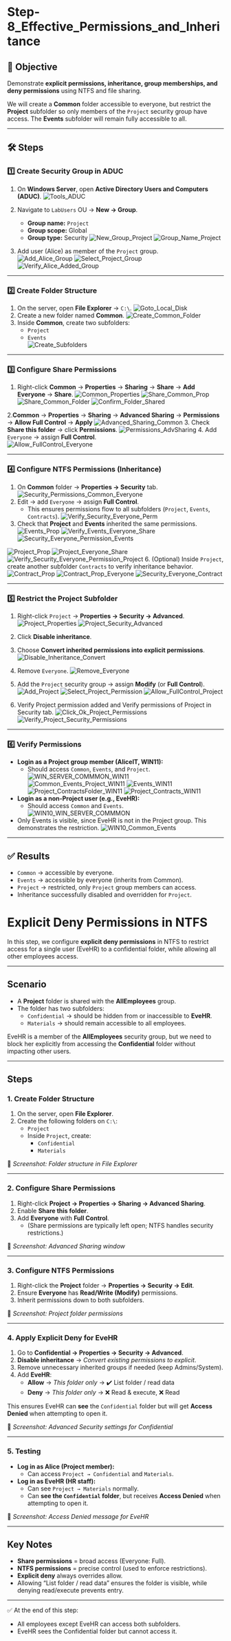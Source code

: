 # Step-8_Effective_Permissions_and_Inheritance

## 📌 Objective  
Demonstrate **explicit permissions, inheritance, group memberships, and deny permissions** using NTFS and file sharing.  

We will create a **Common** folder accessible to everyone, but restrict the **Project** subfolder so only members of the `Project` security group have access. The **Events** subfolder will remain fully accessible to all.  

---

## 🛠️ Steps  

### 1️⃣ Create Security Group in ADUC  
1. On **Windows Server**, open **Active Directory Users and Computers (ADUC)**.
![Tools_ADUC](images/1_Tools_ADUC.png)
 
2. Navigate to `LabUsers` OU → **New → Group**.  
   - **Group name:** `Project`  
   - **Group scope:** Global  
   - **Group type:** Security
![New_Group_Project](images/2_New_Group_Project.png)
![Group_Name_Project](images/3_Group_Name_Project.png)
3. Add user (Alice) as member of the `Project` group.  
![Add_Alice_Group](images/4_Add_Alice_Group.png)
![Select_Project_Group](images/5_Select_Project_Group.png)
![Verify_Alice_Added_Group](images/6_Verify_Alice_Added_Group.png)


---

### 2️⃣ Create Folder Structure  
1. On the server, open **File Explorer** → `C:\`.
![Goto_Local_Disk](image/7_Goto_Local_Disk.png)  
2. Create a new folder named **Common**.
![Create_Common_Folder](images/8_Create_Common_Folder.png)
3. Inside **Common**, create two subfolders:  
   - `Project`  
   - `Events`  
![Create_Subfolders](images/9_Create_Subfolders.png)
---

### 3️⃣ Configure Share Permissions  
1. Right-click **Common** → **Properties** → **Sharing** → **Share** → **Add Everyone** → **Share**.
 ![Common_Properties](images/10_Common_Properties.png)
 ![Share_Common_Prop](images/11_Share_Common_Prop.png)
 ![Share_Common_Folder](images/13_Share_Common_Folder.png)
 ![Confirm_Folder_Shared](images/14_Confirm_Folder_Shared.png)


2.**Common** → **Properties** → **Sharing** → **Advanced Sharing** → **Permissions** → **Allow Full Control** → **Apply** 
![Advanced_Sharing_Common](images/15_Advanced_Sharing_Common.png)
3. Check **Share this folder** → click **Permissions**. 
![Permissions_AdvSharing](images/16_Permissions_AdvSharing.png)
4. Add `Everyone` → assign **Full Control**.  
![Allow_FullControl_Everyone](images/17_Allow_FullControl_Everyone.png)

---

### 4️⃣ Configure NTFS Permissions (Inheritance)  
1. On **Common** folder → **Properties → Security** tab.
![Security_Permissions_Common_Everyone](images/18_Security_Permissions_Common_Everyone.png)
2. Edit → add `Everyone` → assign **Full Control**.  
   - This ensures permissions flow to all subfolders (`Project`, `Events`, `Contracts`).
 ![Verify_Security_Everyone_Perm](images/19_Verify_Security_Everyone_Perm.png)  
4. Check that **Project** and **Events** inherited the same permissions.
![Events_Prop](images/20_Events_Prop.png)
![Verify_Events_Everyone_Share](images/21_Verify_Events_Everyone_Share.png)
![Security_Everyone_Permission_Events](images/22_Security_Everyone_Permission_Events.png)

![Project_Prop](images/23_Project_Prop.png)
![Project_Everyone_Share](images/24_Project_Everyone_Share.png)
![Verify_Security_Everyone_Permission_Project](images/25_Verify_Security_Everyone_Permission_Project.png)
6. (Optional) Inside `Project`, create another subfolder `Contracts` to verify inheritance behavior.
![Contract_Prop](images/26_Contract_Prop.png)
![Contract_Prop_Everyone](images/27_Contract_Prop_Everyone.png)
![Security_Everyone_Contract](images/28_Security_Everyone_Contract.png)


---

### 5️⃣ Restrict the Project Subfolder  
1. Right-click `Project` → **Properties → Security → Advanced**.
![Project_Properties](images/29_Project_Properties.png)
![Project_Security_Advanced](images/30_Project_Security_Advanced.png)
2. Click **Disable inheritance**.  
3. Choose **Convert inherited permissions into explicit permissions**.
![Disable_Inheritance_Convert](images/31_Disable_Inheritance_Convert.png)  
4. Remove `Everyone`.
![Remove_Everyone](images/32_Remove_Everyone.png)
5. Add the `Project` security group → assign **Modify** (or **Full Control**).  
![Add_Project](images/33_Add_Project.png)
![Select_Project_Permission](images/34_Select_Project_Permission.png)
![Allow_FullControl_Project](images/35_Allow_FullControl_Project.png)

6. Verify Project permission added and Verify permissions of Project in Security tab.
![Click_Ok_Project_Permissions](images/36_Click_Ok_Project_Permissions.png)
![Verify_Project_Security_Permissions](images/37_Verify_Project_Security_Permissions.png)
---

### 6️⃣ Verify Permissions  
- **Login as a Project group member (AliceIT, WIN11):**  
  - Should access `Common`, `Events`, and `Project`.
 ![WIN_SERVER_COMMMON_WIN11](images/38_WIN_SERVER_COMMMON_WIN11.png)
![Common_Events_Project_WIN11](images/39_Common_Events_Project_WIN11.png)
![Events_WIN11](images/40_Events_WIN11.png)
![Project_ContractsFolder_WIN11](images/41_Project_ContractsFolder_WIN11.png)
![Project_Contracts_WIN11](images/42_Project_Contracts_WIN11.png)
- **Login as a non-Project user (e.g., EveHR):**  
  - Should access `Common` and `Events`.
 ![WIN10_WIN_SERVER_COMMMON](images/43_WIN10_WIN_SERVER_COMMMON.png)
- Only Events is visible, since EveHR is not in the Project group. This demonstrates the restriction.
![WIN10_Common_Events](images/44_WIN10_Common_Events.png)

---

## ✅ Results  
- `Common` → accessible by everyone.  
- `Events` → accessible by everyone (inherits from Common).  
- `Project` → restricted, only `Project` group members can access.  
- Inheritance successfully disabled and overridden for `Project`.  





# Explicit Deny Permissions in NTFS

In this step, we configure **explicit deny permissions** in NTFS to restrict access for a single user (EveHR) to a confidential folder, while allowing all other employees access.

---

## Scenario
- A **Project** folder is shared with the **AllEmployees** group.  
- The folder has two subfolders:  
  - `Confidential` → should be hidden from or inaccessible to **EveHR**.  
  - `Materials` → should remain accessible to all employees.  

EveHR is a member of the **AllEmployees** security group, but we need to block her explicitly from accessing the **Confidential** folder without impacting other users.

---

## Steps

### 1. Create Folder Structure
1. On the server, open **File Explorer**.  
2. Create the following folders on `C:\`:  
   - `Project`  
   - Inside `Project`, create:
     - `Confidential`  
     - `Materials`  

📸 *Screenshot: Folder structure in File Explorer*

---

### 2. Configure Share Permissions
1. Right-click **Project → Properties → Sharing → Advanced Sharing**.  
2. Enable **Share this folder**.  
3. Add **Everyone** with **Full Control**.  
   - (Share permissions are typically left open; NTFS handles security restrictions.)  

📸 *Screenshot: Advanced Sharing window*

---

### 3. Configure NTFS Permissions
1. Right-click the **Project** folder → **Properties → Security → Edit**.  
2. Ensure **Everyone** has **Read/Write (Modify)** permissions.  
3. Inherit permissions down to both subfolders.

📸 *Screenshot: Project folder permissions*

---

### 4. Apply Explicit Deny for EveHR
1. Go to **Confidential → Properties → Security → Advanced**.  
2. **Disable inheritance** → *Convert existing permissions to explicit*.  
3. Remove unnecessary inherited groups if needed (keep Admins/System).  
4. Add **EveHR**:  
   - **Allow** → *This folder only* → ✔️ List folder / read data  
   - **Deny** → *This folder only* → ❌ Read & execute, ❌ Read  

This ensures EveHR can **see** the `Confidential` folder but will get **Access Denied** when attempting to open it.

📸 *Screenshot: Advanced Security settings for Confidential*

---

### 5. Testing
- **Log in as Alice (Project member):**  
  - Can access `Project → Confidential` and `Materials`.  
- **Log in as EveHR (HR staff):**  
  - Can see `Project → Materials` normally.  
  - Can **see the `Confidential` folder**, but receives **Access Denied** when attempting to open it.

📸 *Screenshot: Access Denied message for EveHR*  

---

## Key Notes
- **Share permissions** = broad access (Everyone: Full).  
- **NTFS permissions** = precise control (used to enforce restrictions).  
- **Explicit deny** always overrides allow.  
- Allowing “List folder / read data” ensures the folder is visible, while denying read/execute prevents entry.  

---

✅ At the end of this step:  
- All employees except EveHR can access both subfolders.  
- EveHR sees the Confidential folder but cannot access it.
